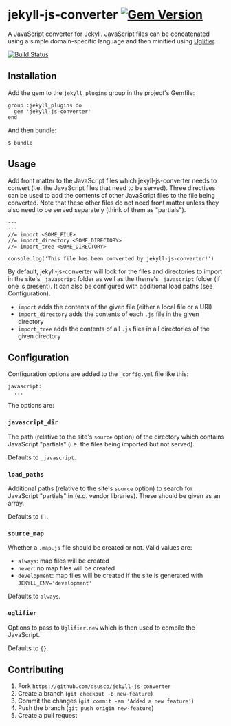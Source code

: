 # jekyll-js-converter [![Gem Version](https://badge.fury.io/rb/jekyll-js-converter.svg)](https://badge.fury.io/rb/jekyll-js-converter)
A JavaScript converter for Jekyll. JavaScript files can be concatenated using a simple domain-specific language and then minified using [Uglifier](https://github.com/lautis/uglifier).

[![Build Status](https://travis-ci.com/dsusco/jekyll-js-converter.svg?branch=main)](https://travis-ci.com/dsusco/jekyll-js-converter)

## Installation

Add the gem to the `jekyll_plugins` group in the project's Gemfile:

    group :jekyll_plugins do
      gem 'jekyll-js-converter'
    end

And then bundle:

    $ bundle

## Usage

Add front matter to the JavaScript files which jekyll-js-converter needs to convert (i.e. the JavaScript files that need to be served). Three directives can be used to add the contents of other JavaScript files to the file being converted. Note that these other files do not need front matter unless they also need to be served separately (think of them as "partials").

    ---
    ---
    //= import <SOME_FILE>
    //= import_directory <SOME_DIRECTORY>
    //= import_tree <SOME_DIRECTORY>

    console.log('This file has been converted by jekyll-js-converter!')

By default, jekyll-js-converter will look for the files and directories to import in the site's `_javascript` folder as well as the theme's `_javascript` folder (if one is present). It can also be configured with additional load paths (see Configuration).

  * `import` adds the contents of the given file (either a local file or a URI)
  * `import_directory` adds the contents of each `.js` file in the given directory
  * `import_tree` adds the contents of all `.js` files in all directories of the given directory

## Configuration

Configuration options are added to the `_config.yml` file like this:

    javascript:
      ...

The options are:

### `javascript_dir`

The path (relative to the site's `source` option) of the directory which contains JavaScript "partials" (i.e. the files being imported but not served).

Defaults to `_javascript`.

### `load_paths`

Additional paths (relative to the site's `source` option) to search for JavaScript "partials" in (e.g. vendor libraries). These should be given as an array.

Defaults to `[]`.

### `source_map`

Whether a `.map.js` file should be created or not. Valid values are:

  * `always`:  map files will be created
  * `never`:  no map files will be created
  * `development`:  map files will be created if the site is generated with `JEKYLL_ENV='development'`

Defaults to `always`.

### `uglifier`

Options to pass to `Uglifier.new` which is then used to compile the JavaScript.

Defaults to `{}`.

## Contributing

1. Fork `https://github.com/dsusco/jekyll-js-converter`
2. Create a branch (`git checkout -b new-feature`)
3. Commit the changes (`git commit -am 'Added a new feature'`)
4. Push the branch (`git push origin new-feature`)
5. Create a pull request
